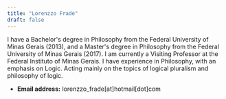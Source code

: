 ```yaml
---
title: "Lorenzzo Frade"
draft: false
---
```


I have a Bachelor's degree in Philosophy from the Federal University of Minas
Gerais (2013), and a Master's degree in Philosophy from the Federal University
of Minas Gerais (2017). I am currently a Visiting Professor at the Federal
Instituto of Minas Gerais. I have experience in Philosophy, with an emphasis on
Logic. Acting mainly on the topics of logical pluralism and philosophy of logic.

* **Email address:** lorenzzo_frade[at]hotmail[dot]com
